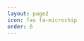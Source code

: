 ```yaml
---
layout: page2
icon: fas fa-microchip
order: 6
---
```


<!-- > Add Markdown syntax content to file `_tabs/about.md`{: .filepath } and it will show up on this page.
{: .prompt-tip } -->

<!-- Compilation of my work and thought. -->
